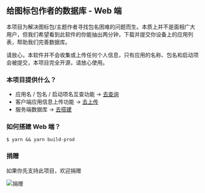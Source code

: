 ## 给图标包作者的数据库 - Web 端

本项目为解决图标包/主题作者寻找包名困难的问题而生。本质上并不是面相广大用户，但我们希望看到此软件的你能抽出两分钟，下载并提交你设备上的应用列表，帮助我们完善数据库。

请放心，本软件并不会收集或上传任何个人信息，只有应用的名称、包名和启动项会被提交，本项目完全开源，请放心使用。

### 本项目提供什么？

- 应用名 / 包名 / 启动项名互查功能 -> [去查询](https://app-tracker.k2t3k.tk)
- 客户端应用信息上传功能 -> [去上传](https://github.com/Oblatum/App-Tracker-for-Icon-Pack-Client-Side-Android-Version/releases)
- 服务端数据库 -> [去搭建](https://github.com/Oblatum/App-Tracker-for-Icon-Pack-Server-Side)

### 如何搭建 Web 端？

```shell
$ yarn && yarn build-prod
```

### 捐赠

如果你先支持此项目，欢迎捐赠

![捐赠](捐赠.jpg)
